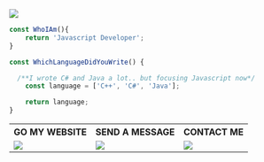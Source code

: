 <div>
 <div>
    <img src="https://github.com/SadikCihanAyaz/SadikCihanAyaz/blob/main/images/header.jpg?raw=true">
  </div>
</div>
<div>

```js
const WhoIAm(){
	return 'Javascript Developer';
}

const WhichLanguageDidYouWrite() {

  /**I wrote C# and Java a lot.. but focusing Javascript now*/
	const language = ['C++', 'C#', 'Java'];

	return language;
}
```
<table>
  <tr>
    <th>GO MY WEBSITE </th>
    <th>SEND A MESSAGE</th>
    <th>CONTACT ME</th>
  </tr>
  <tr>
    <td>    <a href="https://sadikcihanayaz.github.io/"><img src="https://github.com/SadikCihanAyaz/SadikCihanAyaz/blob/main/images/website.png?raw=true"></a></td>
        <td>    <a href="mailto:scayaz.19.19@gmail.com"><img src="https://github.com/SadikCihanAyaz/SadikCihanAyaz/blob/main/images/gmail.png?raw=true"></a></td>
            <td>    <a href="https://www.linkedin.com/in/sadikcihanayaz/"><img src="https://github.com/SadikCihanAyaz/SadikCihanAyaz/blob/main/images/linkedin.png?raw=true"></a></td>
  </tr>

</table>
